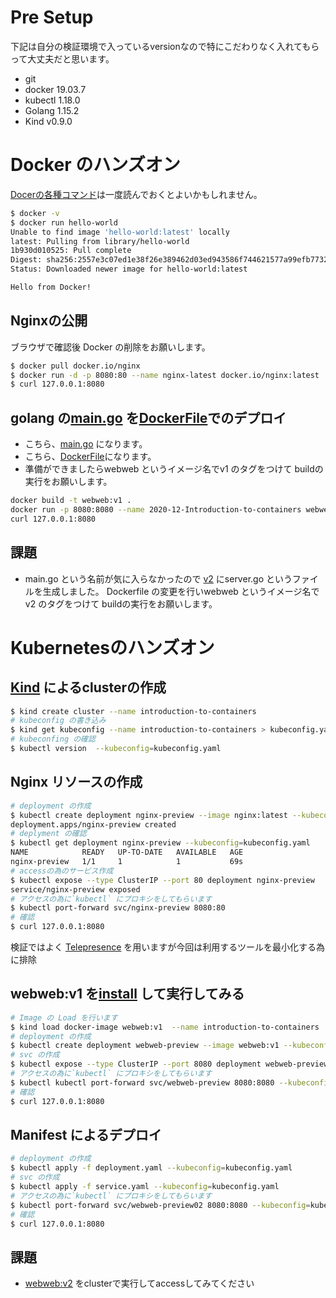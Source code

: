 # Pre Setup
下記は自分の検証環境で入っているversionなので特にこだわりなく入れてもらって大丈夫だと思います。

* git
* docker 19.03.7
* kubectl 1.18.0
* Golang 1.15.2
* Kind v0.9.0


# Docker のハンズオン
[Docerの各種コマンド](https://docs.docker.com/engine/reference/commandline/docker/)は一度読んでおくとよいかもしれません。
``` sh
$ docker -v
$ docker run hello-world
Unable to find image 'hello-world:latest' locally
latest: Pulling from library/hello-world
1b930d010525: Pull complete
Digest: sha256:2557e3c07ed1e38f26e389462d03ed943586f744621577a99efb77324b0fe535
Status: Downloaded newer image for hello-world:latest

Hello from Docker!
```

## Nginxの公開
ブラウザで確認後 Docker の削除をお願いします。
``` sh
$ docker pull docker.io/nginx
$ docker run -d -p 8080:80 --name nginx-latest docker.io/nginx:latest
$ curl 127.0.0.1:8080
```
## golang の[main.go](./main.go) を[DockerFile](./Dockerfile)でのデプロイ
* こちら、[main.go](./main.go) になります。
* こちら、[DockerFile](./Dockerfile)になります。
* 準備ができましたらwebweb というイメージ名でv1 のタグをつけて buildの実行をお願いします。
``` sh
docker build -t webweb:v1 .
docker run -p 8080:8080 --name 2020-12-Introduction-to-containers webweb:v1
curl 127.0.0.1:8080
```

## 課題
* main.go という名前が気に入らなかったので [v2](./v2) にserver.go というファイルを生成しました。 Dockerfile の変更を行いwebweb というイメージ名でv2 のタグをつけて buildの実行をお願いします。

# Kubernetesのハンズオン
## [Kind](https://kind.sigs.k8s.io/) によるclusterの作成
``` sh
$ kind create cluster --name introduction-to-containers
# kubeconfig の書き込み
$ kind get kubeconfig --name introduction-to-containers > kubeconfig.yaml
# kubeconfing の確認
$ kubectl version  --kubeconfig=kubeconfig.yaml
```
## Nginx リソースの作成
``` sh
# deployment の作成
$ kubectl create deployment nginx-preview --image nginx:latest --kubeconfig=kubeconfig.yaml
deployment.apps/nginx-preview created
# deplyment の確認
$ kubectl get deployment nginx-preview --kubeconfig=kubeconfig.yaml
NAME            READY   UP-TO-DATE   AVAILABLE   AGE
nginx-preview   1/1     1            1           69s
# accessの為のサービス作成
$ kubectl expose --type ClusterIP --port 80 deployment nginx-preview
service/nginx-preview exposed
# アクセスの為に`kubectl` にプロキシをしてもらいます
$ kubectl port-forward svc/nginx-preview 8080:80
# 確認
$ curl 127.0.0.1:8080
```
検証ではよく [Telepresence](https://www.telepresence.io/discussion/overview) を用いますが今回は利用するツールを最小化する為に排除

## webweb:v1 を[install](https://kind.sigs.k8s.io/docs/user/quick-start/#loading-an-image-into-your-cluster) して実行してみる
``` sh 
# Image の Load を行います
$ kind load docker-image webweb:v1  --name introduction-to-containers
# deployment の作成
$ kubectl create deployment webweb-preview --image webweb:v1 --kubeconfig=kubeconfig.yaml
# svc の作成
$ kubectl expose --type ClusterIP --port 8080 deployment webweb-preview --kubeconfig=kubeconfig.yaml
# アクセスの為に`kubectl` にプロキシをしてもらいます
$ kubectl kubectl port-forward svc/webweb-preview 8080:8080 --kubeconfig=kubeconfig.yaml
# 確認
$ curl 127.0.0.1:8080
```

## Manifest によるデプロイ
``` sh
# deployment の作成
$ kubectl apply -f deployment.yaml --kubeconfig=kubeconfig.yaml
# svc の作成
$ kubectl apply -f service.yaml --kubeconfig=kubeconfig.yaml
# アクセスの為に`kubectl` にプロキシをしてもらいます
$ kubectl port-forward svc/webweb-preview02 8080:8080 --kubeconfig=kubeconfig.yaml
# 確認
$ curl 127.0.0.1:8080
```

## 課題
* [webweb:v2](./v2) をclusterで実行してaccessしてみてください
